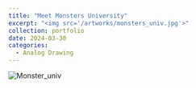 ```yaml
---
title: "Meet Monsters University"
excerpt: "<img src='/artworks/monsters_univ.jpg'>"
collection: portfolio
date: 2024-03-30
categories: 
  - Analog Drawing
---
```

![Monster_univ](/artworks/monsters_univ.jpg)
